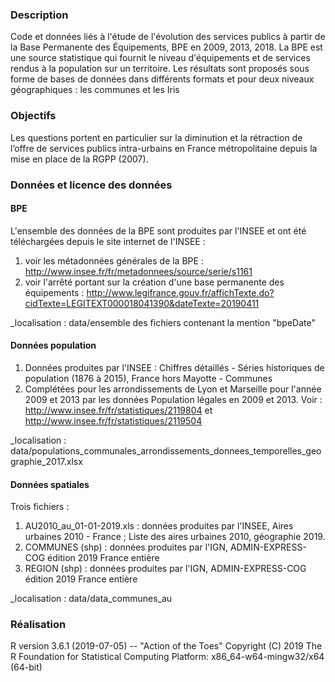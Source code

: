 ### Description
Code et données liés à l'étude de l'évolution des services publics à partir de la Base Permanente des Équipements, BPE en 2009, 2013, 2018.
La BPE est une source statistique qui fournit le niveau d'équipements et de services rendus à la population sur un territoire. Les résultats sont proposés sous forme de bases de données dans différents formats et pour deux niveaux géographiques : les communes et les Iris

### Objectifs  
Les questions portent en particulier sur la diminution et la rétraction de l’offre de services publics intra-urbains en France métropolitaine depuis la mise en place de la RGPP (2007).

### Données et licence des données
#### BPE
L'ensemble des données de la BPE sont produites par l'INSEE et ont été téléchargées depuis le site internet de l'INSEE : 
1) voir les métadonnées générales de la BPE : http://www.insee.fr/fr/metadonnees/source/serie/s1161
2) voir l'arrêté portant sur la création d'une base permanente des équipements : http://www.legifrance.gouv.fr/affichTexte.do?cidTexte=LEGITEXT000018041390&dateTexte=20190411

_localisation : data/ensemble des fichiers contenant la mention "bpeDate"

#### Données population
1) Données produites par l'INSEE : Chiffres détaillés - Séries historiques de population (1876 à 2015), France hors Mayotte - Communes 
2) Complétées pour les arrondissements de Lyon et Marseille pour l'année 2009 et 2013 par les données Population légales en 2009 et 2013. Voir : http://www.insee.fr/fr/statistiques/2119804 et http://www.insee.fr/fr/statistiques/2119504

_localisation : data/populations_communales_arrondissements_donnees_temporelles_geographie_2017.xlsx

#### Données spatiales
Trois fichiers :
1) AU2010_au_01-01-2019.xls : données produites par l'INSEE, Aires urbaines 2010 - France ; Liste des aires urbaines 2010, géographie 2019. 
2) COMMUNES (shp) : données produites par l'IGN, ADMIN-EXPRESS-COG édition 2019 France entière
3) REGION (shp) : données produites par l'IGN, ADMIN-EXPRESS-COG édition 2019 France entière

_localisation : data/data_communes_au

### Réalisation
R version 3.6.1 (2019-07-05) -- "Action of the Toes"
Copyright (C) 2019 The R Foundation for Statistical Computing
Platform: x86_64-w64-mingw32/x64 (64-bit)
